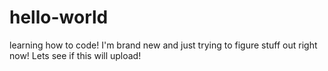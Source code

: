# hello-world
learning how to code! 
I'm brand new and just trying to figure stuff out right now! 
Lets see if this will upload!
